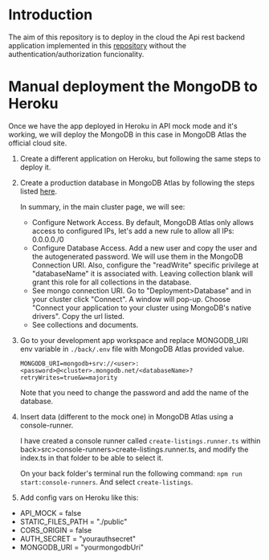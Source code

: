 # Introduction
The aim of this repository is to deploy in the cloud the Api rest backend application implemented in this [repository](https://github.com/monicacrespo/bootcamp-backend-student-rest-api-rentals) without the authentication/authorization funcionality. 


# Manual deployment the MongoDB to Heroku
Once we have the app deployed in Heroku in API mock mode and it's working, we will deploy the MongoDB in this case in MongoDB Atlas the official cloud site.

1. Create a different application on Heroku, but following the same steps to deploy it.
2. Create a production database in MongoDB Atlas by following the steps listed [here](https://github.com/Lemoncode/bootcamp-backend/tree/main/00-stack-documental/05-cloud/02-deploy/03-mongo-deploy).

    In summary, in the main cluster page, we will see:

    * Configure Network Access. By default, MongoDB Atlas only allows access to configured IPs, let's add a new rule to allow all IPs: 0.0.0.0./0
    * Configure Database Access. Add a new user and copy the user and the autogenerated password. We will use them in the MongoDB Connection URI. Also, configure the "readWrite" specific privilege at "databaseName" it is associated with. Leaving collection blank will grant this role for all collections in the database.
    * See mongo connection URI. Go to "Deployment>Database" and in your cluster click "Connect". A window will pop-up. Choose "Connect your application to your cluster using MongoDB's native drivers". Copy the url listed.
    * See collections and documents.

3. Go to your development app workspace and replace MONGODB_URI env variable in `./back/.env` file with MongoDB Atlas provided value.
    ```
    MONGODB_URI=mongodb+srv://<user>:<password>@<cluster>.mongodb.net/<databaseName>?retryWrites=true&w=majority
    ```
    Note that you need to change the password and add the name of the database.

4. Insert data (different to the mock one) in MongoDB Atlas using a console-runner.

    I have created a console runner called `create-listings.runner.ts` within back>src>console-runners>create-listings.runner.ts, and modify the index.ts in that folder to be able to select it.

    On your back folder's terminal run the following command: `npm run start:console-runners`. And select `create-listings`. 

5. Add config vars on Heroku like this:
  - API_MOCK = false
  - STATIC_FILES_PATH = "./public"
  - CORS_ORIGIN = false
  - AUTH_SECRET = "yourauthsecret"
  - MONGODB_URI = "yourmongodbUri"